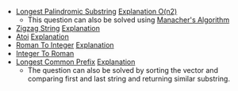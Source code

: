 * [Longest Palindromic Substring](https://www.interviewbit.com/problems/longest-palindromic-substring/)
  [Explanation O(n2)](https://medium.com/@bhprtk/longest-palindromic-substring-a8190fab03ff)
   * This question can also be solved using [Manacher's Algorithm](https://leetcode.com/problems/longest-palindromic-substring/discuss/872849/manachers-algorithm-with-explanation-on-solution-in-c)
* [Zigzag String](https://www.interviewbit.com/problems/zigzag-string/)
  [Explanation](https://leetcode.com/problems/zigzag-conversion/discuss/872940/Very-Simple-C%2B%2B-solution-with-explanation)
* [Atoi](https://www.interviewbit.com/problems/atoi/)
  [Explanation](https://leetcode.com/problems/string-to-integer-atoi/solution/)
* [Roman To Integer](https://www.interviewbit.com/problems/roman-to-integer/)
  [Explanation](https://leetcode.com/problems/roman-to-integer/discuss/886101/very-easy-solution-with-explanation-with-one-loop)
* [Integer To Roman](https://www.interviewbit.com/problems/integer-to-roman/)
* [Longest Common Prefix](https://www.interviewbit.com/problems/longest-common-prefix/)
  [Explanation](https://leetcode.com/problems/longest-common-prefix/solution/)
  *  The question can also be solved by sorting the vector and comparing first and last string and returning similar substring.
